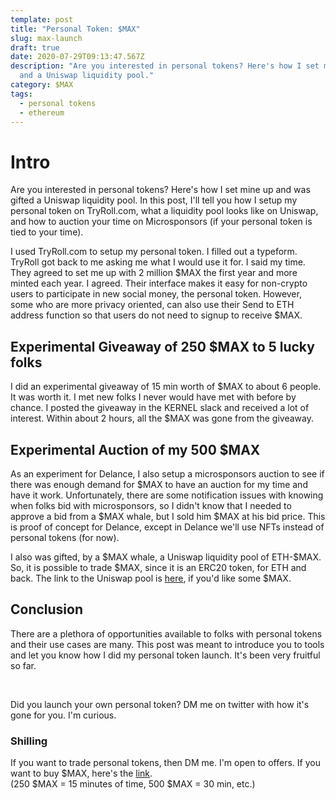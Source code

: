 ```yaml
---
template: post
title: "Personal Token: $MAX"
slug: max-launch
draft: true
date: 2020-07-29T09:13:47.567Z
description: "Are you interested in personal tokens? Here's how I set mine up
  and a Uniswap liquidity pool."
category: $MAX
tags:
  - personal tokens
  - ethereum
---
```


# Intro 

<p>Are you interested in personal tokens? Here's how I set mine up and was gifted a Uniswap liquidity pool. In this post, I'll tell you how I setup my personal token on TryRoll.com, what a liquidity pool looks like on Uniswap, and how to auction your time on Microsponsors (if your personal token is tied to your time).</p>

<p>I used TryRoll.com to setup my personal token. I filled out a typeform. TryRoll got back to me asking me what I would use it for. I said my time. They agreed to set me up with 2 million $MAX the first year and more minted each year. I agreed. Their interface makes it easy for non-crypto users to participate in new social money, the personal token. However, some who are more privacy oriented, can also use their Send to ETH address function so that users do not need to signup to receive $MAX.</p>

## Experimental Giveaway of 250 $MAX to 5 lucky folks

<p>I did an experimental giveaway of 15 min worth of $MAX to about 6 people. It was worth it. I met new folks I never would have met with before by chance. I posted the giveaway in the KERNEL slack and received a lot of interest. Within about 2 hours, all the $MAX was gone from the giveaway.</p>

## Experimental Auction of my 500 $MAX


<p>As an experiment for Delance, I also setup a microsponsors auction to see if there was enough demand for $MAX to have an auction for my time and have it work. Unfortunately, there are some notification issues with knowing when folks bid with microsponsors, so I didn't know that I needed to approve a bid from a $MAX whale, but I sold him $MAX at his bid price. This is proof of concept for Delance, except in Delance we'll use NFTs instead of personal tokens (for now). </p>

<p>I also was gifted, by a $MAX whale, a Uniswap liquidity pool of ETH-$MAX. So, it is possible to trade $MAX, since it is an ERC20 token, for ETH and back. The link to the Uniswap pool is <a href="https://uniswap.info/pair/0xdb41e3283D0b82476D475B8a2a3f1a0C3D82cA5E">here</a>, if you'd like some $MAX.
</p>

## Conclusion 

<p>There are a plethora of opportunities available to folks with personal tokens and their use cases are many. This post was meant to introduce you to tools and let you know how I did my personal token launch. It's been very fruitful so far. </p><br/>

<p>Did you launch your own personal token? DM me on twitter with how it's gone for you. I'm curious. </p>

### Shilling 

<p>If you want to trade personal tokens, then DM me. I'm open to offers. 
If you want to buy $MAX, here's the <a href="https://uniswap.info/pair/0xdb41e3283D0b82476D475B8a2a3f1a0C3D82cA5E">link</a>. <br/>
(250 $MAX = 15 minutes of time, 500 $MAX = 30 min, etc.)
</p>
